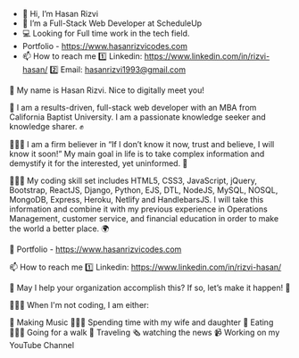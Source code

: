 - 👋 Hi, I’m Hasan Rizvi
- 🌱 I’m a Full-Stack Web Developer at ScheduleUp
- :computer: Looking for Full time work in the tech field. 
- Portfolio - https://www.hasanrizvicodes.com
- 📫 How to reach me :one: Linkedin: https://www.linkedin.com/in/rizvi-hasan/ :two: Email: hasanrizvi1993@gmail.com

👋 My name is Hasan Rizvi. Nice to digitally meet you!

🌱 I am a results-driven, full-stack web developer with an MBA from California Baptist University. I am a passionate knowledge seeker and knowledge sharer. ✊

👨🏽‍🏫 I am a firm believer in “If I don’t know it now, trust and believe, I will know it soon!” My main goal in life is to take complex information and demystify it for the interested, yet uninformed. 🧠

👨🏽‍🎓 My coding skill set includes HTML5, CSS3, JavaScript, jQuery, Bootstrap, ReactJS, Django, Python, EJS, DTL, NodeJS, MySQL, NOSQL, MongoDB, Express, Heroku, Netlify and HandlebarsJS. I will take this information and combine it with my previous experience in Operations Management, customer service, and financial education in order to make the world a better place. 🌍

🎨 Portfolio - https://www.hasanrizvicodes.com

📫 How to reach me :one: Linkedin: https://www.linkedin.com/in/rizvi-hasan/

👀 May I help your organization accomplish this? If so, let’s make it happen! 💪

👨🏽‍💻 When I'm not coding, I am either:

🎸 Making Music
👨‍👩‍👧 Spending time with my wife and daughter
🍕 Eating
🚶🏾‍♀️ Going for a walk
🛫 Traveling
🗞 watching the news
📹 Working on my YouTube Channel


<!---
Hasanrizvi1993/Hasanrizvi1993 is a ✨ special ✨ repository because its `README.md` (this file) appears on your GitHub profile.
You can click the Preview link to take a look at your changes.
--->
